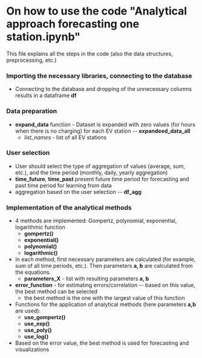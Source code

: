 # On how to use the code "Analytical approach forecasting one station.ipynb"
This file explains all the steps in the code (also the data structures, preprocessing, etc.)

### Importing the necessary libraries, connecting to the database
* Connecting to the database and dropping of the unnecessary columns results in a dataframe **df**

### Data preparation
* **expand_data** function - Dataset is expanded with zero values (for hours when there is no charging) for each EV station -- **expandeed_data_all**
  * *list_names* - list of all EV stations

### User selection
* User should select the type of aggregation of values (average, sum, etc.), and the time period (monthly, daily, yearly aggregation)
* **time_future**, **time_past** present future time period for forecasting and past time period for learning from data
* aggregation based on the user selection -- **df_agg**

### Implementation of the analytical methods
* 4 methods are implemented: Gompertz, polynomial, exponential, logarithmic function
  * **gompertz()**
  * **exponential()**
  * **polynomial()**
  * **logarithmic()**
* In each method, first necessary parameters are calculated (for example, sum of all time periods, etc.). Then parameters **a, b** are calculated from the equations.
  * **parameters_X** - list with resulting parameters **a, b**
* **error_function** - for estimating errors/correlation -- based on this value, the best method can be selected
  * the best method is the one with the largest value of this function
* Functions for the application of analytical methods (here parameters **a,b** are used): 
  * **use_gompertz()**
  * **use_exp()**
  * **use_poly()**
  * **use_log()**
* Based on the error value, the best method is used for forecasting and visualizations

